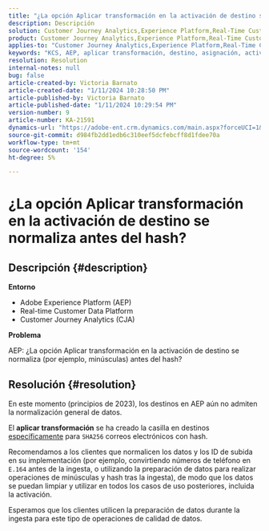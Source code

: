 ```yaml
---
title: "¿La opción Aplicar transformación en la activación de destino se normaliza antes del hash?"
description: Descripción
solution: Customer Journey Analytics,Experience Platform,Real-Time Customer Data Platform
product: Customer Journey Analytics,Experience Platform,Real-Time Customer Data Platform
applies-to: "Customer Journey Analytics,Experience Platform,Real-Time Customer Data Platform"
keywords: "KCS, AEP, aplicar transformación, destino, asignación, activación, RT-CDP, Customer Journey Analytics, normalizar, Adobe Experience Platform"
resolution: Resolution
internal-notes: null
bug: false
article-created-by: Victoria Barnato
article-created-date: "1/11/2024 10:28:50 PM"
article-published-by: Victoria Barnato
article-published-date: "1/11/2024 10:29:54 PM"
version-number: 9
article-number: KA-21591
dynamics-url: "https://adobe-ent.crm.dynamics.com/main.aspx?forceUCI=1&pagetype=entityrecord&etn=knowledgearticle&id=642f12ca-d0b0-ee11-a569-6045bd006704"
source-git-commit: d984fb2dd1edb6c310eef5dcfebcff8d1fdee70a
workflow-type: tm+mt
source-wordcount: '154'
ht-degree: 5%

---
```


# ¿La opción Aplicar transformación en la activación de destino se normaliza antes del hash?

## Descripción {#description}


<b>Entorno</b>

- Adobe Experience Platform (AEP)
- Real-time Customer Data Platform
- Customer Journey Analytics (CJA)




<b>Problema</b>


AEP: ¿La opción Aplicar transformación en la activación de destino se normaliza (por ejemplo, minúsculas) antes del hash?


## Resolución {#resolution}


En este momento (principios de 2023), los destinos en AEP aún no admiten la normalización general de datos.


El <b>aplicar transformación</b> se ha creado la casilla en destinos <u>específicamente</u> para `SHA256` correos electrónicos con hash.


Recomendamos a los clientes que normalicen los datos y los ID de subida en su implementación (por ejemplo, convirtiendo números de teléfono en `E.164` antes de la ingesta, o utilizando la preparación de datos para realizar operaciones de minúsculas y hash tras la ingesta), de modo que los datos se puedan limpiar y utilizar en todos los casos de uso posteriores, incluida la activación.

Esperamos que los clientes utilicen la preparación de datos durante la ingesta para este tipo de operaciones de calidad de datos.




